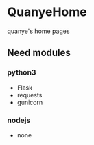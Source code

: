 # QuanyeHome

quanye's home pages

## Need modules

### python3

- Flask
- requests
- gunicorn

### nodejs

- none
